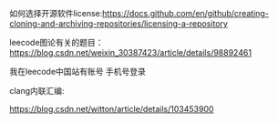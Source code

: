 
如何选择开源软件license:https://docs.github.com/en/github/creating-cloning-and-archiving-repositories/licensing-a-repository



leecode图论有关的题目：
https://blog.csdn.net/weixin_30387423/article/details/98892461

我在leecode中国站有账号 手机号登录



clang内联汇编:

https://blog.csdn.net/witton/article/details/103453900
